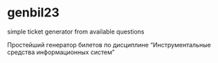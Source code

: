 # genbil23
 simple ticket generator from available questions

Простейший генератор билетов по дисциплине “Инструментальные средства информационных систем”
